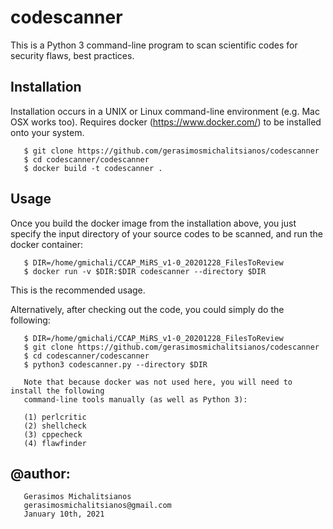 # codescanner

This is a Python 3 command-line program to scan scientific codes for security flaws, best practices.
     
## Installation

Installation occurs in a UNIX or Linux command-line environment (e.g. Mac OSX works too).
Requires docker (https://www.docker.com/) to be installed onto your system.
 
       $ git clone https://github.com/gerasimosmichalitsianos/codescanner
       $ cd codescanner/codescanner
       $ docker build -t codescanner .
       
## Usage

Once you build the docker image from the installation above, you just specify the
input directory of your source codes to be scanned, and run the docker container:
       
       $ DIR=/home/gmichali/CCAP_MiRS_v1-0_20201228_FilesToReview
       $ docker run -v $DIR:$DIR codescanner --directory $DIR
       
This is the recommended usage.
       
Alternatively, after checking out the code, you could simply do the following:
 
       $ DIR=/home/gmichali/CCAP_MiRS_v1-0_20201228_FilesToReview
       $ git clone https://github.com/gerasimosmichalitsianos/codescanner
       $ cd codescanner/codescanner
       $ python3 codescanner.py --directory $DIR
       
       Note that because docker was not used here, you will need to install the following 
       command-line tools manually (as well as Python 3):
       
       (1) perlcritic
       (2) shellcheck
       (3) cppecheck
       (4) flawfinder

## @author: 
       Gerasimos Michalitsianos
       gerasimosmichalitsianos@gmail.com
       January 10th, 2021
